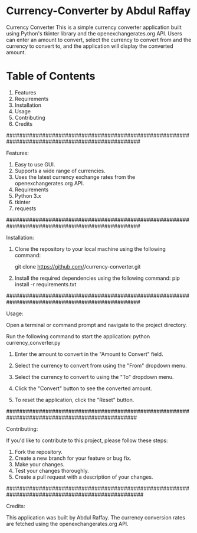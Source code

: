 
# Currency-Converter by Abdul Raffay
Currency Converter
This is a simple currency converter application built using Python's tkinter library and the openexchangerates.org API. Users can enter an amount to convert, select the currency to convert from and the currency to convert to, and the application will display the converted amount.


# Table of Contents 
1. Features
2. Requirements
3. Installation
4. Usage
5. Contributing
6. Credits

#################################################################################################

Features:

1. Easy to use GUI.
2. Supports a wide range of currencies.
3. Uses the latest currency exchange rates from the openexchangerates.org API.
4. Requirements
5. Python 3.x
6. tkinter
7. requests

#################################################################################################

Installation:

1. Clone the repository to your local machine using the following command:

      git clone https://github.com/<your-github-username>/currency-converter.git
  
2. Install the required dependencies using the following command:
      pip install -r requirements.txt
  
#################################################################################################
  
Usage:
  
Open a terminal or command prompt and navigate to the project directory.

Run the following command to start the application:
python currency_converter.py
  
1. Enter the amount to convert in the "Amount to Convert" field.

2. Select the currency to convert from using the "From" dropdown menu.

3. Select the currency to convert to using the "To" dropdown menu.

4. Click the "Convert" button to see the converted amount.

5. To reset the application, click the "Reset" button.

 ################################################################################################ 
      
Contributing:
  
If you'd like to contribute to this project, please follow these steps:

1. Fork the repository.
2. Create a new branch for your feature or bug fix.
3. Make your changes.
4. Test your changes thoroughly.
5. Create a pull request with a description of your changes.
  
##################################################################################################  
      
Credits:
  
This application was built by Abdul Raffay. The currency conversion rates are fetched using the openexchangerates.org API.
 
